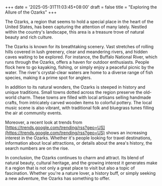+++
date = '2025-05-31T11:03:45+08:00'
draft = false
title = "Exploring the Allure of the Ozarks"
+++

The Ozarks, a region that seems to hold a special place in the heart of the United States, has been capturing the attention of many lately. Nestled within the country's landscape, this area is a treasure trove of natural beauty and rich culture. 

The Ozarks is known for its breathtaking scenery. Vast stretches of rolling hills covered in lush greenery, clear and meandering rivers, and hidden caves waiting to be explored. For instance, the Buffalo National River, which runs through the Ozarks, offers a haven for outdoor enthusiasts. People flock here to go kayaking, fishing, or simply enjoy a peaceful picnic by the water. The river's crystal-clear waters are home to a diverse range of fish species, making it a prime spot for anglers. 

In addition to its natural wonders, the Ozarks is steeped in history and unique traditions. Small towns dotted across the region preserve the old-world charm. These towns are filled with local artisans selling handmade crafts, from intricately carved wooden items to colorful pottery. The local music scene is also vibrant, with traditional folk and bluegrass tunes filling the air at community events. 

Moreover, a recent look at trends from [https://trends.google.com/trending/rss?geo=US](https://trends.google.com/trending/rss?geo=US) shows an increasing interest in the Ozarks. Whether it's people looking for travel destinations, information about local attractions, or details about the area's history, the search numbers are on the rise. 

In conclusion, the Ozarks continues to charm and attract. Its blend of natural beauty, cultural heritage, and the growing interest it generates make it a region that is not only a great place to visit but also a topic of fascination. Whether you're a nature lover, a history buff, or simply seeking a new adventure, the Ozarks has something to offer.
